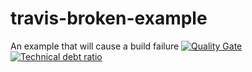 
# travis-broken-example

An example that will cause a build failure
[![Quality Gate](https://meltwatersecurityguild.cf/api/badges/gate?key=hello.world)](https://meltwatersecurityguild.cf/dashboard/index/hello.world)
[![Technical debt ratio](https://meltwatersecurityguild.cf/api/badges/measure?key=hello.world&metric=sqale_debt_ratio)](https://meltwatersecurityguild.cf/dashboard/index/hello.world) 
   
